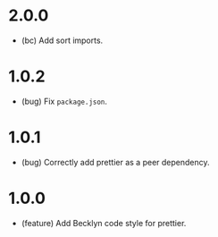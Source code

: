 2.0.0
=====

*   (bc) Add sort imports.


1.0.2
=====

*   (bug) Fix `package.json`.


1.0.1
=====

*   (bug) Correctly add prettier as a peer dependency.


1.0.0
=====

*   (feature) Add Becklyn code style for prettier.
